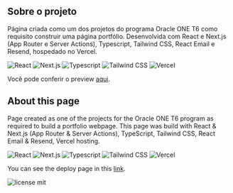 ## Sobre o projeto

Página criada como um dos projetos do programa Oracle ONE T6 como requisito construir uma página portfólio.
Desenvolvida com React e Next.js (App Router e Server Actions), Typescript, Tailwind CSS, React Email e Resend, hospedado no Vercel.

![React](https://img.shields.io/badge/React-20232A?style=for-the-badge&logo=react&logoColor=61DAFB)
![Next.js](https://img.shields.io/badge/next%20js-000000?style=for-the-badge&logo=nextdotjs&logoColor=white)
![Typescript](https://img.shields.io/badge/TypeScript-007ACC?style=for-the-badge&logo=typescript&logoColor=white)
![Tailwind CSS](https://img.shields.io/badge/Tailwind_CSS-38B2AC?style=for-the-badge&logo=tailwind-css&logoColor=white)
![Vercel](https://img.shields.io/badge/Vercel-000000?style=for-the-badge&logo=vercel&logoColor=white)

Você pode conferir o preview [aqui](https://karol-codes.vercel.app/).

## About this page

Page created as one of the projects for the Oracle ONE T6 program as required to build a portfolio webpage.
This page was build with React & Next.js (App Router & Server Actions), TypeScript, Tailwind CSS, React Email & Resend, Vercel hosting.

![React](https://img.shields.io/badge/React-20232A?style=for-the-badge&logo=react&logoColor=61DAFB)
![Next.js](https://img.shields.io/badge/next%20js-000000?style=for-the-badge&logo=nextdotjs&logoColor=white)
![Typescript](https://img.shields.io/badge/TypeScript-007ACC?style=for-the-badge&logo=typescript&logoColor=white)
![Tailwind CSS](https://img.shields.io/badge/Tailwind_CSS-38B2AC?style=for-the-badge&logo=tailwind-css&logoColor=white)
![Vercel](https://img.shields.io/badge/Vercel-000000?style=for-the-badge&logo=vercel&logoColor=white)

You can see the deploy page in this [link](https://karol-codes.vercel.app/).


![license mit](https://img.shields.io/badge/License-MIT-blue)
